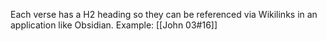 Each verse has a H2 heading so they can be referenced via Wikilinks in an application like Obsidian. Example: [[John 03#16]]
